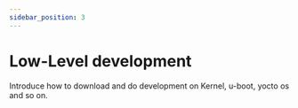 ```yaml
---
sidebar_position: 3
---
```


# Low-Level development

Introduce how to download and do development on Kernel, u-boot, yocto os and so on.
